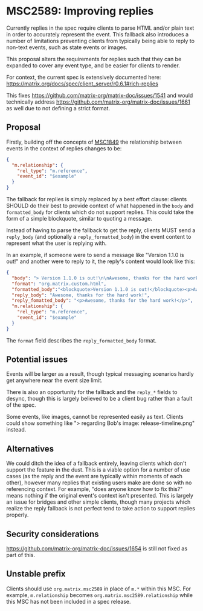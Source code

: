 # MSC2589: Improving replies

Currently replies in the spec require clients to parse HTML and/or plain text in order to accurately
represent the event. This fallback also introduces a number of limitations preventing clients from
typically being able to reply to non-text events, such as state events or images.

This proposal alters the requirements for replies such that they can be expanded to cover any event
type, and be easier for clients to render.

For context, the current spec is extensively documented here: https://matrix.org/docs/spec/client_server/r0.6.1#rich-replies

This fixes https://github.com/matrix-org/matrix-doc/issues/1541 and would technically address
https://github.com/matrix-org/matrix-doc/issues/1661 as well due to not defining a strict format.

## Proposal

Firstly, building off the concepts of [MSC1849](https://github.com/matrix-org/matrix-doc/pull/1849)
the relationship between events in the context of replies changes to be:

```json
{
  "m.relationship": {
    "rel_type": "m.reference",
    "event_id": "$example"
  }
}
```

The fallback for replies is simply replaced by a best effort clause: clients SHOULD do their
best to provide context of what happened in the `body` and `formatted_body` for clients which
do not support replies. This could take the form of a simple blockquote, similar to quoting a
message.

Instead of having to parse the fallback to get the reply, clients MUST send a `reply_body`
(and optionally a `reply_formatted_body`) in the event content to represent what the user is
replying with.

In an example, if someone were to send a message like "Version 1.1.0 is out!" and another were
to reply to it, the reply's content would look like this:

```json
{
  "body": "> Version 1.1.0 is out!\n\nAwesome, thanks for the hard work!",
  "format": "org.matrix.custom.html",
  "formatted_body":"<blockquote>Version 1.1.0 is out!</blockquote><p>Awesome, thanks for the hard work!</p>",
  "reply_body": "Awesome, thanks for the hard work!",
  "reply_fomatted_body": "<p>Awesome, thanks for the hard work!</p>",
  "m.relationship": {
    "rel_type": "m.reference",
    "event_id": "$example"
  }
}
```

The `format` field describes the `reply_formatted_body` format.

## Potential issues

Events will be larger as a result, though typical messaging scenarios hardly get anywhere near the
event size limit.

There is also an opportunity for the fallback and the `reply_*` fields to desync, though this is
largely believed to be a client bug rather than a fault of the spec.

Some events, like images, cannot be represented easily as text. Clients could show something like
"> regarding Bob's image: release-timeline.png" instead.

## Alternatives

We could ditch the idea of a fallback entirely, leaving clients which don't support the feature
in the dust. This is a viable option for a number of use cases (as the reply and the event are
typically within moments of each other), however many replies that existing users make are done
so with no referencing context. For example, "does anyone know how to fix this?" means nothing if
the original event's context isn't presented. This is largely an issue for bridges and other simple
clients, though many projects which realize the reply fallback is not perfect tend to take action
to support replies properly.

## Security considerations

https://github.com/matrix-org/matrix-doc/issues/1654 is still not fixed as part of this.

## Unstable prefix

Clients should use `org.matrix.msc2589` in place of `m.*` within this MSC. For example,
`m.relationship` becomes `org.matrix.msc2589.relationship` while this MSC has not been included in
a spec release.
